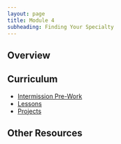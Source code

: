 ```yaml
---
layout: page
title: Module 4
subheading: Finding Your Specialty
---
```


## Overview

## Curriculum
- [Intermission Pre-Work](./intermission_work/index.md)
- [Lessons](./lessons/index.md)
- [Projects](./projects/index.md)

## Other Resources